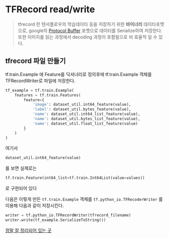 # TFRecord read/write

> tfrecord 란 텐서플로우의 학습데이타 등을 저장하기 위한 **바이너리** 데이타포멧 으로, google의 [Protocol Buffer](http://bcho.tistory.com/1182) 포멧으로 데이터를 Serialize하여 저장한다. 또한 이미지를 읽는 과정에서 decoding 과정이 포함됨으로 비 효율적 일 수 있다.

## tfrecord 파일 만들기

tf.train.Example 에 Feature를 딕셔너리로 정의후에 tf.train.Example 객체를 TFRecordWriter로 파일에 저장한다.

```python
tf_example = tf.train.Example(
    features = tf.train.Features(
        feature={
            'image': dataset_util.int64_feature(value),
            'label': dataset_util.bytes_feature(value),
            'name': dataset_util.int64_list_feature(value),
            'name': dataset_util.bytes_list_feature(value),
            'name': dataset_util.float_list_feature(value)
        }
    )
)
```

여기서 
```python
dataset_util.int64_feature(value) 
``` 
를 보면 실제로는 
```python 
tf.train.Feature(int64_list=tf.train.Int64List(value=values))
```
로 구현되어 있다

다음은 이렇게 만든 ```tf.train.Example``` 객체를 ```tf.python_io.TFRecoderWriter``` 를 이용해 다음과 같이 저장시킨다.
```python
writer = tf.python_io.TFRecordWriter(tfrecord_filename)
writer.write(tf_example.SerializeToString())
```

[정말 잘 정리되어 있는 곳](http://warmspringwinds.github.io/tensorflow/tf-slim/2016/12/21/tfrecords-guide/)